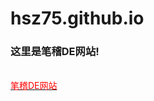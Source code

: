 # hsz75.github.io
<h3>这里是笔稽DE网站!</h3>
<br>
<a href="https://hsz75.github.io"><span style="color:red">笔稽DE网站</span></a>
